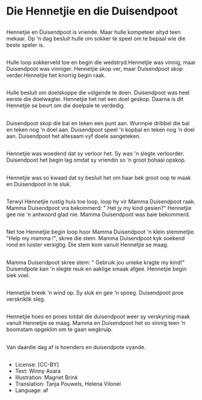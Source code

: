 # Die Hennetjie en die Duisendpoot

##
Hennetjie en Duisendpoot is vriende. Maar hulle kompeteer altyd teen mekaar. Op 'n dag besluit hulle om sokker te speel om te bepaal wie die beste speler is.

##
Hulle loop sokkerveld toe en begin die wedstryd.Hennetjie was vinnig, maar Duisendpoot was vinniger. Hennetjie skop ver, maar Duisendpoot skop verder.Hennetjie het knorrig begin raak.

##
Hulle besluit om doelskoppe die volgende te doen. Duisendpoot was heel eerste die doelwagter. Hennetjie het net een doel geskop. Daarna is dit Hennetjie se beurt om die doelpale te verdedig.

##
Duisendpoot skop die bal en teken een punt aan. Wurmpie dribbel die bal en teken nog 'n doel aan. Duisendpoot speel 'n kopbal en teken nog 'n doel aan. Duisendpoot het altesaam vyf doele aangeteken.

##
Hennetjie was woedend dat sy verloor het. Sy was 'n slegte verloorder. Duisendpoot het begin lag omdat sy vriendin so ’n groot bohaai opskop.

##
 Hennetjie was so kwaad dat sy besluit het om haar bek groot oop te maak en Duisendpoot in te sluk.

##
Terwyl Hennetjie rustig huis toe loop, loop hy vir Mamma Duisendpoot raak. Mamma Duisendpoot vra bekommerd: " Het jy my kind gesien?"  Hennetjie gee nie 'n antwoord glad nie. Mamma Duisendpoot was baie bekommerd.

##
Net toe  Hennetjie begin loop hoor Mamma Duisendpoot 'n klein stemmetjie. "Help my mamma !", skree die stem. Mamma Duisendpoot kyk soekend rond en luister versigtig. Die stem kom vanuit  Hennetjie se maag.

##
Mamma Duisendpoot  skree stem: " Gebruik jou unieke kragte my kind!" Duisendpote kan 'n slegte reuk en aaklige smaak afgee. Hennetjie begin siek voel.

##
 Hennetjie breek ‘n wind op. Sy sluk en gee ‘n spoeg. Duisendpoot proe verskriklik sleg.

##
Hennetjie hoes en proes totdat die duisendpoot weer sy verskyning maak vanuit Hennetjie se maag. Mamma  en Duisendpoot het so vinnig  teen ‘n  boomstam opgeklim om te gaan wegkruip.

##
Van daardie dag af is hoenders en duisendpote  vyande.

##
* License: [CC-BY]
* Text: Winny Asara
* Illustration: Magriet Brink
* Translation: Tanja Pouwels, Helena Vilonel
* Language: af
